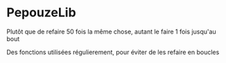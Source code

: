 # PepouzeLib
Plutôt que de refaire 50 fois la même chose, autant le faire 1 fois jusqu'au bout

Des fonctions utilisées régulierement, pour éviter de les refaire en boucles

